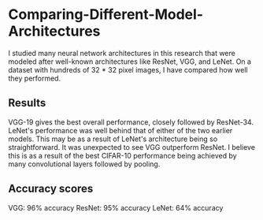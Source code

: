 # Comparing-Different-Model-Architectures
I studied many neural network architectures in this research that were modeled after well-known architectures like ResNet, VGG, and LeNet. On a dataset with hundreds of 32 \* 32 pixel images, I have compared how well they performed.

## Results
VGG-19 gives the best overall performance, closely followed by ResNet-34. LeNet's performance was well behind that of either of the two earlier models. This may be as a result of LeNet's architecture being so straightforward. It was unexpected to see VGG outperform ResNet. I believe this is as a result of the best CIFAR-10 performance being achieved by many convolutional layers followed by pooling.

## Accuracy scores
VGG: 96% accuracy
ResNet: 95% accuracy
LeNet: 64% accuracy
